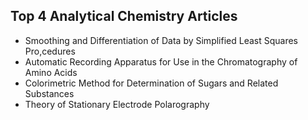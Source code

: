 <h2> Top 4 Analytical Chemistry Articles</h2>



<ul>

                             

 <li><a target="_blank" href="https://github.com/manjunath5496/Top-4-Analytical-Chemistry-Articles/blob/master/anl(1).pdf" style="text-decoration:none;">Smoothing and Differentiation of Data by Simplified Least Squares Pro,cedures</a></li>

 <li><a target="_blank" href="https://github.com/manjunath5496/Top-4-Analytical-Chemistry-Articles/blob/master/anl(2).pdf" style="text-decoration:none;">Automatic Recording Apparatus for Use in the Chromatography of Amino Acids</a></li>

<li><a target="_blank" href="https://github.com/manjunath5496/Top-4-Analytical-Chemistry-Articles/blob/master/anl(3).pdf" style="text-decoration:none;">
Colorimetric Method for Determination of Sugars and Related Substances </a></li>
 <li><a target="_blank" href="https://github.com/manjunath5496/Top-4-Analytical-Chemistry-Articles/blob/master/anl(4).pdf" style="text-decoration:none;">Theory of Stationary Electrode Polarography</a></li>                              
</ul>
